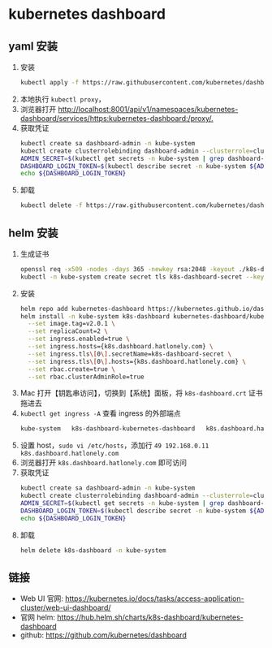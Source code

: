 # kubernetes dashboard

## yaml 安装

1. 安装
    ```sh
    kubectl apply -f https://raw.githubusercontent.com/kubernetes/dashboard/v2.0.0/aio/deploy/recommended.yaml
    ```
2. 本地执行 `kubectl proxy`，
3. 浏览器打开 <http://localhost:8001/api/v1/namespaces/kubernetes-dashboard/services/https:kubernetes-dashboard:/proxy/.>
4. 获取凭证
    ```sh
    kubectl create sa dashboard-admin -n kube-system
    kubectl create clusterrolebinding dashboard-admin --clusterrole=cluster-admin --serviceaccount=kube-system:dashboard-admin
    ADMIN_SECRET=$(kubectl get secrets -n kube-system | grep dashboard-admin | awk '{print $1}')
    DASHBOARD_LOGIN_TOKEN=$(kubectl describe secret -n kube-system ${ADMIN_SECRET} | grep -E '^token' | awk '{print $2}')
    echo ${DASHBOARD_LOGIN_TOKEN}
    ```
5. 卸载
    ```sh
    kubectl delete -f https://raw.githubusercontent.com/kubernetes/dashboard/v2.0.0/aio/deploy/recommended.yaml
    ```

## helm 安装

1. 生成证书
    ```sh
    openssl req -x509 -nodes -days 365 -newkey rsa:2048 -keyout ./k8s-dashboard.key -out ./k8s-dashboard.crt -subj "/CN=192.168.0.10,192.168.0.11,192.168.0.12,192.168.0.13"
    kubectl -n kube-system create secret tls k8s-dashboard-secret --key ./k8s-dashboard.key --cert ./k8s-dashboard.crt
    ```
2. 安装
    ```sh
    helm repo add kubernetes-dashboard https://kubernetes.github.io/dashboard/
    helm install -n kube-system k8s-dashboard kubernetes-dashboard/kubernetes-dashboard \
      --set image.tag=v2.0.1 \
      --set replicaCount=2 \
      --set ingress.enabled=true \
      --set ingress.hosts={k8s.dashboard.hatlonely.com} \
      --set ingress.tls\[0\].secretName=k8s-dashboard-secret \
      --set ingress.tls\[0\].hosts={k8s.dashboard.hatlonely.com} \
      --set rbac.create=true \
      --set rbac.clusterAdminRole=true
    ```
3. Mac 打开【钥匙串访问】，切换到【系统】面板，将 `k8s-dashboard.crt` 证书拖进去
4. `kubectl get ingress -A` 查看 ingress 的外部端点
    ```sh
    kube-system   k8s-dashboard-kubernetes-dashboard   k8s.dashboard.hatlonely.com   192.168.0.11   80, 443   9h
    ```
5. 设置 host，`sudo vi /etc/hosts`，添加行 `49 192.168.0.11 k8s.dashboard.hatlonely.com`
6. 浏览器打开 `k8s.dashboard.hatlonely.com` 即可访问
7. 获取凭证
    ```sh
    kubectl create sa dashboard-admin -n kube-system
    kubectl create clusterrolebinding dashboard-admin --clusterrole=cluster-admin --serviceaccount=kube-system:dashboard-admin
    ADMIN_SECRET=$(kubectl get secrets -n kube-system | grep dashboard-admin | awk '{print $1}')
    DASHBOARD_LOGIN_TOKEN=$(kubectl describe secret -n kube-system ${ADMIN_SECRET} | grep -E '^token' | awk '{print $2}')
    echo ${DASHBOARD_LOGIN_TOKEN}
    ```
8. 卸载
    ```sh
    helm delete k8s-dashboard -n kube-system
    ```    

## 链接

- Web UI 官网: <https://kubernetes.io/docs/tasks/access-application-cluster/web-ui-dashboard/>
- 官网 helm: <https://hub.helm.sh/charts/k8s-dashboard/kubernetes-dashboard>
- github: <https://github.com/kubernetes/dashboard>
